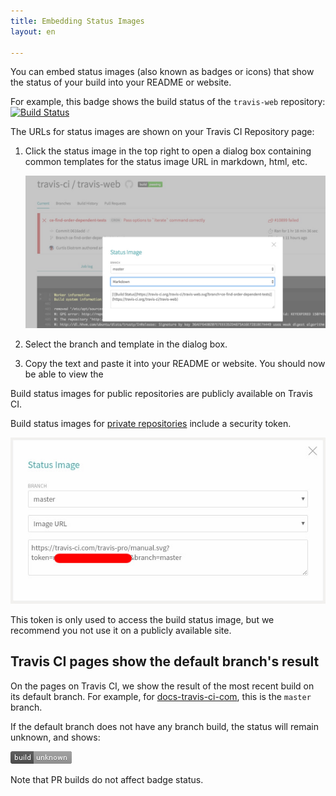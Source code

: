 ```yaml
---
title: Embedding Status Images
layout: en

---
```


You can embed status images (also known as badges or icons) that show the
status of your build into your README or website.

For example, this badge shows the build status of the `travis-web` repository:
[![Build Status](https://travis-ci.com/travis-ci/travis-web.svg?branch=master)](https://travis-ci.com/travis-ci/travis-web)

The URLs for status images are shown on your Travis CI Repository page:

1. Click the status image in the top right to open a dialog box containing common
   templates for the status image URL in markdown, html, etc.

   ![add to Github](/images/add_Markdown_bade_github.jpg)

2. Select the branch and template in the dialog box.

3. Copy the text and paste it into your README or website. You should now be able to view the

Build status images for public repositories are publicly available on Travis CI.

Build status images for [private repositories](https://travis-ci.com) include
a security token.

![Screenshot of private repository badge](/images/status_image_private.jpg)

This token is only used to access the build status image, but we recommend you
not use it on a publicly available site.

## Travis CI pages show the default branch's result

On the pages on Travis CI, we show the result of the most recent
build on its default branch.
For example, for [docs-travis-ci-com](https://travis-ci.org/travis-ci/docs-travis-ci-com/builds),
this is the `master` branch.

If the default branch does not have any branch build, the status will remain
unknown, and shows:

![unknown status image](https://raw.githubusercontent.com/travis-ci/travis-api/master/public/images/result/unknown.png)

Note that PR builds do not affect badge status.

